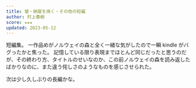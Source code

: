 ```yaml
---
title: 螢・納屋を焼く・その他の短編
author: 村上春樹
score: ★★★
updated: 2023-05-12
---
```


短編集。
一作品めがノルウェイの森と全く一緒な気がしたので一瞬 kindle がバグったかと焦った。
記憶している限り表現までほとんど同じだったと思うのだが、その終わり方、タイトルのせいなのか、この前ノルウェイの森を読み返したばかりなのに、また違う侘しさのようなものを感じさせられた。

次は少し久しぶりの長編かな。
